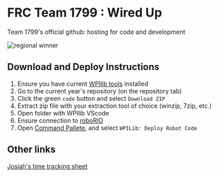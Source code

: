 # FRC Team 1799 : Wired Up


Team 1799's official github: hosting for code and development


![regional winner](https://user-images.githubusercontent.com/93680829/227803936-93b2cbed-af3e-4d1f-a1d9-767eb3b4dfc2.png)


## Download and Deploy Instructions

1. Ensure you have current [WPIlib tools](https://docs.wpilib.org/en/stable/docs/zero-to-robot/step-2/wpilib-setup.html) installed
2. Go to the current year's repository (on the repository tab)
3. Click the green `code` button and select `Download ZIP`
4. Extract zip file with your extraction tool of choice (winzip, 7zip, etc.)
5. Open folder with WPIlib VScode
6. Ensure connection to [roboRIO](https://docs.wpilib.org/en/stable/docs/software/roborio-info/roborio-introduction.html)
7. Open [Command Pallete](https://learn.microsoft.com/en-us/windows/terminal/command-palette), and select `WPILib: Deploy Robot Code`

  
## Other links
[Josiah's time tracking sheet](https://docs.google.com/spreadsheets/d/15C0ua4GWH5qSgHX_4zGq0YymuYiGaUk2xrt4BIr5cFE/edit?usp=sharing)
